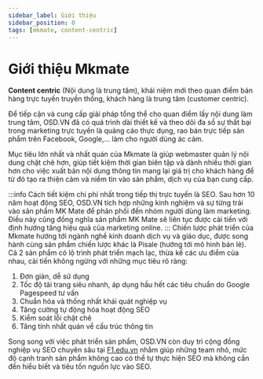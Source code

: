 ```yaml
---
sidebar_label: Giới thiệu
sidebar_position: 0
tags: [mkmate, content-centric]
---
```


# Giới thiệu Mkmate
**Content centric** (Nội dung là trung tâm), khái niệm mới theo quan điểm bán hàng trực tuyến truyền thống, khách hàng là trung tâm (customer centric). 

Để tiếp cận và cung cấp giải pháp tổng thể cho quan điểm lấy nội dung làm trung tâm, OSD.VN đã có quá trình dài thiết kế và theo dõi đa số sự thất bại trong marketing trực tuyến là quảng cáo thực dụng, rao bán trực tiếp sản phẩm trên Facebook, Google,... làm cho người dùng ác cảm.

Mục tiêu lớn nhất và nhất quán của Mkmate là giúp webmaster quản lý nội dung chặt chẽ hơn, giúp tiết kiệm thời gian biên tập và dành nhiều thời gian hơn cho việc xuất bản nội dung thông tin mang lại giá trị cho khách hàng để từ đó tạo ra thiện cảm và niềm tin vào sản phẩm, dịch vụ của bạn cung cấp.

:::info
Cách tiết kiệm chi phí nhất trong tiếp thị trực tuyến là SEO. Sau hơn 10 năm hoạt động SEO, OSD.VN tích hợp những kinh nghiệm và sự từng trải vào sản phẩm MK Mate để phân phối đến nhóm người dùng làm marketing. Điều này cũng đồng nghĩa sản phẩm MK Mate sẽ liên tục được cải tiến với định hướng tăng hiệu quả của marketing online.
:::
Chiến lược phát triển của Mkmate hướng tới ngành nghề kinh doanh dịch vụ và giáo dục, được song hành cùng sản phẩm chiến lược khác là Pisale (hướng tới mô hình bán lẻ). Cả 2 sản phẩm có lộ trình phát triển mạch lạc, thừa kế các ưu điểm của nhau, cải tiến không ngừng với những mục tiêu rõ ràng:

1. Đơn giản, dễ sử dụng
2. Tốc độ tải trang siêu nhanh, áp dụng hầu hết các tiêu chuẩn do Google Pagespeed tư vấn
3. Chuẩn hóa và thống nhất khái quát nghiệp vụ
4. Tăng cường tự động hóa hoạt động SEO
5. Kiểm soát lỗi chặt chẽ
6. Tăng tính nhất quán về cấu trúc thông tin

Song song với việc phát triển sản phẩm, OSD.VN còn duy trì cộng đồng nghiệp vụ SEO chuyên sâu tại [F1.edu.vn](https://f1.edu.vn) nhằm giúp những team nhỏ, mức độ cạnh tranh sản phẩm không cao có thể tự thực hiện SEO mà không cần đến hiểu biết và tiêu tốn nguồn lực vào SEO.
